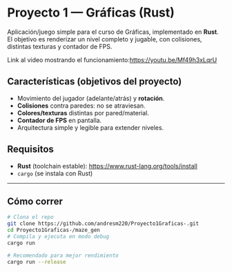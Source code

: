 # Proyecto 1 — Gráficas (Rust)

Aplicación/juego simple para el curso de Gráficas, implementado en **Rust**. 
El objetivo es renderizar un nivel completo y jugable, con colisiones, distintas texturas y contador de FPS.

Link al video mostrando el funcionamiento:https://youtu.be/Mf49h3xLqrU 



## Características (objetivos del proyecto)
- Movimiento del jugador (adelante/atrás) y **rotación**.
- **Colisiones** contra paredes: no se atraviesan.
- **Colores/texturas** distintas por pared/material.
- **Contador de FPS** en pantalla.
- Arquitectura simple y legible para extender niveles.




## Requisitos

- **Rust** (toolchain estable): <https://www.rust-lang.org/tools/install>
- `cargo` (se instala con Rust)


---

## Cómo correr

```bash
# Clona el repo
git clone https://github.com/andresm220/Proyecto1Graficas-.git
cd Proyecto1Graficas-/maze_gen
# Compila y ejecuta en modo debug
cargo run

# Recomendado para mejor rendimiento
cargo run --release



